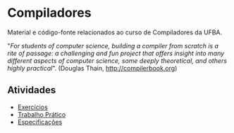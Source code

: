 # Compiladores

Material e código-fonte relacionados ao curso de Compiladores da UFBA.

"_For students of computer science, building a compiler from scratch is a rite of passage: a challenging and fun project that offers insight into many different aspects of computer science, some deeply theoretical, and others highly practical_". (Douglas Thain, http://compilerbook.org)

## Atividades

+ [Exercícios](exercicios)
+ [Trabalho Prático](trabalho-pratico)
+ [Especificações](especificacao)
